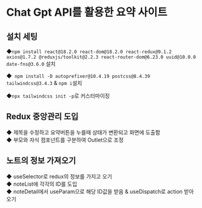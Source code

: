 # Chat Gpt API를 활용한 요약 사이트 

## 설치 세팅 <br/>

◆`npm install react@18.2.0 react-dom@18.2.0 react-redux@9.1.2 axios@1.7.2 @reduxjs/toolkit@2.2.3 react-router-dom@6.23.0 uuid@10.0.0 date-fns@3.6.0` 설치 <br/>

◆` npm install -D autoprefixer@10.4.19 postcss@8.4.39 tailwindcss@3.4.3`  & `npm i`설치<br/>

◆`npx tailwindcss init -p`로 커스터마이징 <br/>

## Redux 중앙관리 도입 <br/>

◆ 제목을 수정하고 요약버튼을 누를때 상태가 변환되고 화면에 도출함 <br/>
◆ 부모와 자식 컴포넌트를 구분하여 Outlet으로 조정 <br/>

## 노트의 정보 가져오기 <br/>
◆ useSelector로 redux의 정보를 가지고 오기<br/>
◆ noteList에 각각의 ID를 도입 <br/>
◆ noteDetail에서 useParam으로 해당 ID값을 받음 & useDispatch로 action 받아오기<br/>

